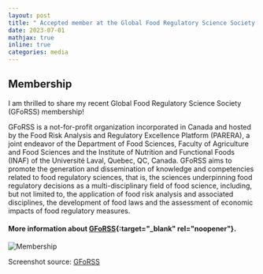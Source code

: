 ```yaml
---
layout: post
title: " Accepted member at the Global Food Regulatory Science Society (GFoRSS)"
date: 2023-07-01
mathjax: true
inline: true
categories: media
---
```


## Membership

I am thrilled to share my recent Global Food Regulatory Science Society (GFoRSS) membership!

GFoRSS is a not-for-profit organization incorporated in Canada and hosted by the Food Risk Analysis and Regulatory Excellence Platform (PARERA), a joint endeavor of the Department of Food Sciences, Faculty of Agriculture and Food Sciences and the Institute of Nutrition and Functional Foods (INAF) of the Université Laval, Quebec, QC, Canada. GFoRSS aims to promote the generation and dissemination of knowledge and competencies related to food regulatory sciences, that is, the sciences underpinning food regulatory decisions as a multi-disciplinary field of food science, including, but not limited to, the application of food risk analysis and associated disciplines, the development of food laws and the assessment of economic impacts of food regulatory measures.

#### More information about [GFoRSS](https://gforss.org/){:target="_blank" rel="noopener"}.

<div class="image-container">
  <img class="Membership" src="/images/2023_07_01.PNG" alt="Membership">
</div>
<p class="caption">Screenshot source: <a href="https://gforss.org/" target="_blank" rel="noopener">GFoRSS</a></p>

<style>
    .a2a_kit {
        float: right; /* Float the div to the right */
        margin: 10px; /* Add some margin for spacing */
    }
</style>

<!-- AddToAny BEGIN -->
<div class="a2a_kit a2a_kit_size_32 a2a_default_style">
    <a class="a2a_dd" href="https://www.addtoany.com/share"></a>
    <a class="a2a_button_facebook"></a>
    <a class="a2a_button_linkedin"></a>
    <a class="a2a_button_x"></a>
    <a class="a2a_button_microsoft_teams"></a>
    <a class="a2a_button_whatsapp"></a>
    <a class="a2a_button_pinterest"></a>
    <a class="a2a_button_email"></a>
</div>
<script>
    var a2a_config = a2a_config || {};
    a2a_config.num_services = 12;
</script>
<script async src="https://static.addtoany.com/menu/page.js"></script>
<!-- AddToAny END -->
